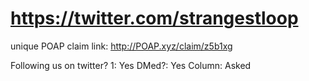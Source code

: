 # https://twitter.com/strangestloop

unique POAP claim link: 
http://POAP.xyz/claim/z5b1xg

Following us on twitter? 1: Yes
DMed?: Yes
Column: Asked